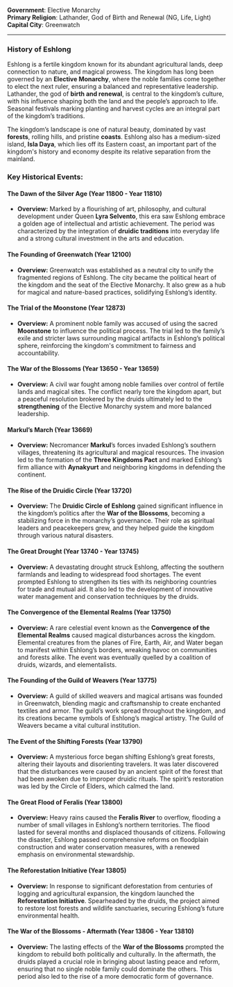**Government**: Elective Monarchy  
**Primary Religion**: Lathander, God of Birth and Renewal (NG, Life, Light)  
**Capital City**: Greenwatch

---

### **History of Eshlong**

Eshlong is a fertile kingdom known for its abundant agricultural lands, deep connection to nature, and magical prowess. The kingdom has long been governed by an **Elective Monarchy**, where the noble families come together to elect the next ruler, ensuring a balanced and representative leadership. Lathander, the god of **birth and renewal**, is central to the kingdom’s culture, with his influence shaping both the land and the people’s approach to life. Seasonal festivals marking planting and harvest cycles are an integral part of the kingdom’s traditions.

The kingdom’s landscape is one of natural beauty, dominated by vast **forests**, rolling hills, and pristine **coasts**. Eshlong also has a medium-sized island, **Isla Daya**, which lies off its Eastern coast, an important part of the kingdom's history and economy despite its relative separation from the mainland.

### **Key Historical Events:**

#### **The Dawn of the Silver Age (Year 11800 - Year 11810)**

- **Overview:** Marked by a flourishing of art, philosophy, and cultural development under Queen **Lyra Selvento**, this era saw Eshlong embrace a golden age of intellectual and artistic achievement. The period was characterized by the integration of **druidic traditions** into everyday life and a strong cultural investment in the arts and education.

#### **The Founding of Greenwatch (Year 12100)**

- **Overview:** Greenwatch was established as a neutral city to unify the fragmented regions of Eshlong. The city became the political heart of the kingdom and the seat of the Elective Monarchy. It also grew as a hub for magical and nature-based practices, solidifying Eshlong’s identity.

#### **The Trial of the Moonstone (Year 12873)**

- **Overview:** A prominent noble family was accused of using the sacred **Moonstone** to influence the political process. The trial led to the family’s exile and stricter laws surrounding magical artifacts in Eshlong’s political sphere, reinforcing the kingdom's commitment to fairness and accountability.

#### **The War of the Blossoms (Year 13650 - Year 13659)**

- **Overview:** A civil war fought among noble families over control of fertile lands and magical sites. The conflict nearly tore the kingdom apart, but a peaceful resolution brokered by the druids ultimately led to the **strengthening** of the Elective Monarchy system and more balanced leadership.

#### **Markul’s March (Year 13669)**

- **Overview:** Necromancer **Markul**’s forces invaded Eshlong’s southern villages, threatening its agricultural and magical resources. The invasion led to the formation of the **Three Kingdoms Pact** and marked Eshlong’s firm alliance with **Aynakyurt** and neighboring kingdoms in defending the continent.

#### **The Rise of the Druidic Circle (Year 13720)**

- **Overview:** The **Druidic Circle of Eshlong** gained significant influence in the kingdom’s politics after the **War of the Blossoms**, becoming a stabilizing force in the monarchy’s governance. Their role as spiritual leaders and peacekeepers grew, and they helped guide the kingdom through various natural disasters.

#### **The Great Drought (Year 13740 - Year 13745)**

- **Overview:** A devastating drought struck Eshlong, affecting the southern farmlands and leading to widespread food shortages. The event prompted Eshlong to strengthen its ties with its neighboring countries for trade and mutual aid. It also led to the development of innovative water management and conservation techniques by the druids.

#### **The Convergence of the Elemental Realms (Year 13750)**

- **Overview:** A rare celestial event known as the **Convergence of the Elemental Realms** caused magical disturbances across the kingdom. Elemental creatures from the planes of Fire, Earth, Air, and Water began to manifest within Eshlong’s borders, wreaking havoc on communities and forests alike. The event was eventually quelled by a coalition of druids, wizards, and elementalists.

#### **The Founding of the Guild of Weavers (Year 13775)**

- **Overview:** A guild of skilled weavers and magical artisans was founded in Greenwatch, blending magic and craftsmanship to create enchanted textiles and armor. The guild’s work spread throughout the kingdom, and its creations became symbols of Eshlong’s magical artistry. The Guild of Weavers became a vital cultural institution.

#### **The Event of the Shifting Forests (Year 13790)**

- **Overview:** A mysterious force began shifting Eshlong’s great forests, altering their layouts and disorienting travelers. It was later discovered that the disturbances were caused by an ancient spirit of the forest that had been awoken due to improper druidic rituals. The spirit’s restoration was led by the Circle of Elders, which calmed the land.

#### **The Great Flood of Feralis (Year 13800)**

- **Overview:** Heavy rains caused the **Feralis River** to overflow, flooding a number of small villages in Eshlong’s northern territories. The flood lasted for several months and displaced thousands of citizens. Following the disaster, Eshlong passed comprehensive reforms on floodplain construction and water conservation measures, with a renewed emphasis on environmental stewardship.

#### **The Reforestation Initiative (Year 13805)**

- **Overview:** In response to significant deforestation from centuries of logging and agricultural expansion, the kingdom launched the **Reforestation Initiative**. Spearheaded by the druids, the project aimed to restore lost forests and wildlife sanctuaries, securing Eshlong’s future environmental health.

#### **The War of the Blossoms - Aftermath (Year 13806 - Year 13810)**

- **Overview:** The lasting effects of the **War of the Blossoms** prompted the kingdom to rebuild both politically and culturally. In the aftermath, the druids played a crucial role in bringing about lasting peace and reform, ensuring that no single noble family could dominate the others. This period also led to the rise of a more democratic form of governance.
